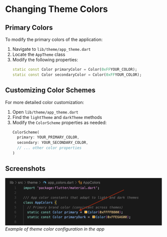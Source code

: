 # Changing Theme Colors

## Primary Colors
To modify the primary colors of the application:

1. Navigate to `lib/theme/app_theme.dart`
2. Locate the `AppTheme` class
3. Modify the following properties:
   ```dart
   static const Color primaryColor = Color(0xFFYOUR_COLOR);
   static const Color secondaryColor = Color(0xFFYOUR_COLOR);
   ```

## Customizing Color Schemes
For more detailed color customization:

1. Open `lib/theme/app_theme.dart`
2. Find the `lightTheme` and `darkTheme` methods
3. Modify the `ColorScheme` properties as needed:
   ```dart
   ColorScheme(
     primary: YOUR_PRIMARY_COLOR,
     secondary: YOUR_SECONDARY_COLOR,
     // ... other color properties
   )
   ```

## Screenshots
![Theme Colors Configuration](images/primary-color-config.png)
*Example of theme color configuration in the app*

